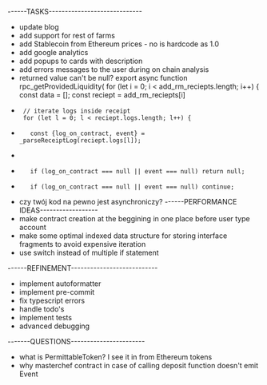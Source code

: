 ------TASKS-----------------------------
- update blog
- add support for rest of farms
- add Stablecoin from Ethereum prices - no is hardcode as 1.0
- add google analytics
- add popups to cards with description
- add errors messages to the user during on chain analysis
- returned value can't be null?
export async function rpc_getProvidedLiquidity(
     for (let i = 0; i < add_rm_reciepts.length; i++) {
       const data = [];
       const reciept = add_rm_reciepts[i]
+
       // iterate logs inside receipt
       for (let l = 0; l < reciept.logs.length; l++) {
- 
         const {log_on_contract, event} = _parseReceiptLog(reciept.logs[l]);
-
-        if (log_on_contract === null || event === null) return null;
+        if (log_on_contract === null || event === null) continue;

- czy twój kod na pewno jest asynchroniczy?
------PERFORMANCE IDEAS------------------
- make contract creation at the beggining in one place before user type account
- make some optimal indexed data structure for storing interface fragments to avoid expensive iteration
- use switch instead of multiple if statement

------REFINEMENT---------------------------
- implement autoformatter
- implement pre-commit
- fix typescript errors
- handle todo's
- implement tests
- advanced debugging

-------QUESTIONS-----------------------
- what is PermittableToken? I see it in from Ethereum tokens
- why masterchef contract in case of calling deposit function doesn't emit Event
